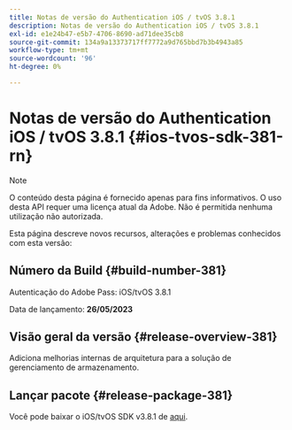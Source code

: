 ```yaml
---
title: Notas de versão do Authentication iOS / tvOS 3.8.1
description: Notas de versão do Authentication iOS / tvOS 3.8.1
exl-id: e1e24b47-e5b7-4706-8690-ad71dee35cb8
source-git-commit: 134a9a13373717ff7772a9d765bbd7b3b4943a85
workflow-type: tm+mt
source-wordcount: '96'
ht-degree: 0%

---
```


# Notas de versão do Authentication iOS / tvOS 3.8.1 {#ios-tvos-sdk-381-rn}

>[!NOTE]
>
>O conteúdo desta página é fornecido apenas para fins informativos. O uso desta API requer uma licença atual da Adobe. Não é permitida nenhuma utilização não autorizada.

Esta página descreve novos recursos, alterações e problemas conhecidos com esta versão:

## Número da Build {#build-number-381}

Autenticação do Adobe Pass: iOS/tvOS 3.8.1

Data de lançamento: **26/05/2023**

## Visão geral da versão {#release-overview-381}

Adiciona melhorias internas de arquitetura para a solução de gerenciamento de armazenamento.

## Lançar pacote {#release-package-381}

Você pode baixar o iOS/tvOS SDK v3.8.1 de [aqui](https://tve.zendesk.com/hc/en-us/articles/204963209).
